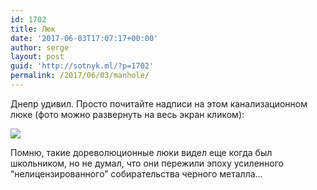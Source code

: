 ```yaml
---
id: 1702
title: Люк
date: '2017-06-03T17:07:17+00:00'
author: serge
layout: post
guid: 'http://sotnyk.ml/?p=1702'
permalink: /2017/06/03/manhole/
---
```


Днепр удивил. Просто почитайте надписи на этом канализационном люке (фото можно развернуть на весь экран кликом):

[![](https://sotnyk.github.io/wp-content/uploads/2017/06/manhole-1024x973.jpg)](https://sotnyk.github.io/wp-content/uploads/2017/06/manhole.jpg)

Помню, такие дореволюционные люки видел еще когда был школьником, но не думал, что они пережили эпоху усиленного “нелицензированного” собирательства черного металла…